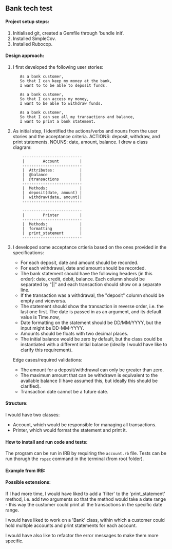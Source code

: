 ## Bank tech test

#### Project setup steps: 
 1. Initialised git, created a Gemfile through 'bundle init'.
 2. Installed SimpleCov.
 3. Installed Rubocop.

#### Design approach: 

 1.  I first developed the following user stories:

            As a bank customer, 
            So that I can keep my money at the bank, 
            I want to to be able to deposit funds.

            As a bank customer, 
            So that I can access my money, 
            I want to be able to withdraw funds.

            As a bank customer, 
            So that I can see all my transactions and balance, 
            I want to print a bank statement. 
                
 2. As initial step, I identified the actions/verbs and nouns from the user stories and the acceptance criteria. ACTIONS: deposit, withdraw, and print statements. NOUNS: date, amount, balance. I drew a class diagram:

            --------------------------
            |        Account         |
            --------------------------
            |  Attributes:           |
            |  @balance              |   
            |  @transactions         |           
            --------------------------
            |  Methods:              |
            |  deposit(date, amount) |
            |  withdraw(date, amount)|
            --------------------------

            --------------------------
            |        Printer         |
            --------------------------
            |  Methods:              |
            |  formatting            |
            |  print_statement       |
            --------------------------    


 3. I developed some acceptance crtieria based on the ones provided in the specifications: 

    - For each deposit, date and amount should be recorded.
    - For each withdrawal, date and amount should be recorded.
    - The bank statement should have the following headers (in this order): date, credit, debit, balance. Each column should be separated by "||" and each transaction should show on a separate line.
    - If the transaction was a withdrawal, the "deposit" column should be empty and viceversa.
    - The statement should show the transaction in reverse order, i.e. the last one first. The date is passed in as an argument, and its default value is Time.now,
    - Date formatting on the statement should be DD/MM/YYYY, but the input might be DD-MM-YYYY.
    - Amounts should be floats with two decimal places.
    - The initial balance would be zero by default, but the class could be instantiated with a different initial balance (ideally I would have like to clarify this requirement).

    Edge cases/required validations:
    - The amount for a deposit/withdrawal can only be greater than zero.
    - The maximum amount that can be withdrawn is equivalent to the available balance (I have assumed this, but ideally this should be clarified).
    - Transaction date cannot be a future date. 

#### Structure:

I would have two classes: 
- Account, which would be responsible for managing all transactions.
- Printer, which would format the statement and print it.

#### How to install and run code and tests:

The program can be run in IRB by requiring the ```account.rb``` file. Tests can be run thorugh the ```rspec``` command in the terminal (from root folder).

#### Example from IRB:





#### Possible extensions:

If I had more time, I would have liked to add a 'filter' to the 'print_statement' method, i.e. add two arguments so that the method would take a date range - this way the customer could print all the transactions in the specific date range.

I would have liked to work on a 'Bank' class, within which a customer could hold multiple accounts and print statements for each account.

I would have also like to refactor the error messages to make them more specific. 


